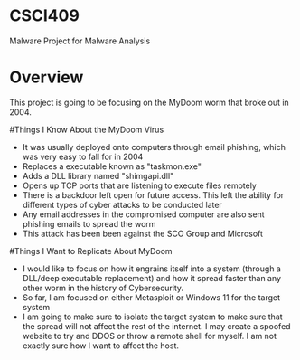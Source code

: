 # CSCI409
Malware Project for Malware Analysis

# Overview
This project is going to be focusing on the MyDoom worm that broke out in 2004.

#Things I Know About the MyDoom Virus
- It was usually deployed onto computers through email phishing, which was very easy to fall for in 2004
- Replaces a executable known as "taskmon.exe"
- Adds a DLL library named "shimgapi.dll"
- Opens up TCP ports that are listening to execute files remotely
- There is a backdoor left open for future access. This left the ability for different types of cyber attacks to be conducted later
- Any email addresses in the compromised computer are also sent phishing emails to spread the worm
- This attack has been been against the SCO Group and Microsoft

#Things I Want to Replicate About MyDoom
- I would like to focus on how it engrains itself into a system (through a DLL/deep executable replacement) and how it spread faster than any other worm in the history of Cybersecurity.
- So far, I am focused on either Metasploit or Windows 11 for the target system
- I am going to make sure to isolate the target system to make sure that the spread will not affect the rest of the internet. I may create a spoofed website to try and DDOS or throw a remote shell for myself. I am not exactly sure how I want to affect the host.
  
